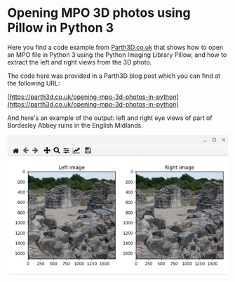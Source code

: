 # Opening MPO 3D photos using Pillow in Python 3

Here you find a code example from [Parth3D.co.uk](https://parth3d.co.uk/) that shows how to open an MPO file in Python 3 using the Python Imaging Library Pillow, and how to extract the left and right views from the 3D photo.

The code here was provided in a Parth3D blog post which you can find at the following URL:

[https://parth3d.co.uk/opening-mpo-3d-photos-in-python](https://parth3d.co.uk/opening-mpo-3d-photos-in-python)

And here's an example of the output: left and right eye views of part of Bordesley Abbey ruins in the English Midlands.

![The output of the Python code in matplotlib](./mpotest_output.png)

